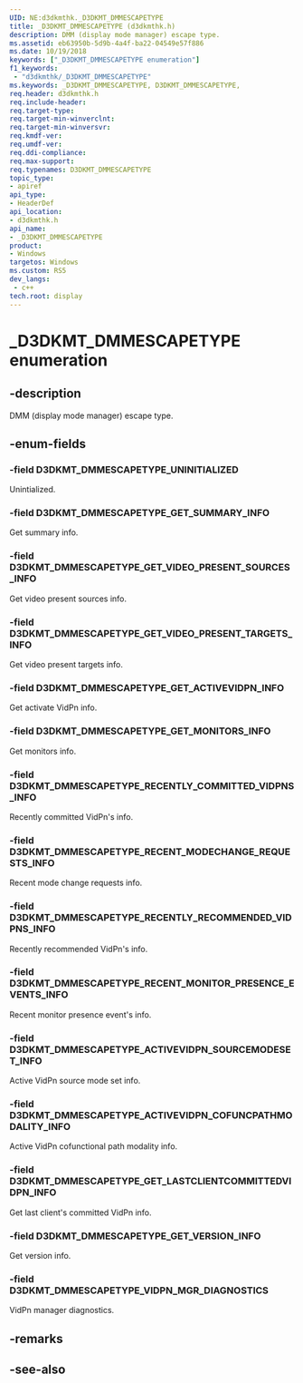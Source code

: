 ```yaml
---
UID: NE:d3dkmthk._D3DKMT_DMMESCAPETYPE
title: _D3DKMT_DMMESCAPETYPE (d3dkmthk.h)
description: DMM (display mode manager) escape type.
ms.assetid: eb63950b-5d9b-4a4f-ba22-04549e57f886
ms.date: 10/19/2018
keywords: ["_D3DKMT_DMMESCAPETYPE enumeration"]
f1_keywords:
 - "d3dkmthk/_D3DKMT_DMMESCAPETYPE"
ms.keywords: _D3DKMT_DMMESCAPETYPE, D3DKMT_DMMESCAPETYPE, 
req.header: d3dkmthk.h
req.include-header:
req.target-type:
req.target-min-winverclnt:
req.target-min-winversvr:
req.kmdf-ver:
req.umdf-ver:
req.ddi-compliance:
req.max-support:
req.typenames: D3DKMT_DMMESCAPETYPE
topic_type: 
- apiref
api_type: 
- HeaderDef
api_location: 
- d3dkmthk.h
api_name: 
- _D3DKMT_DMMESCAPETYPE
product:
- Windows
targetos: Windows
ms.custom: RS5
dev_langs:
 - c++
tech.root: display
---
```


# _D3DKMT_DMMESCAPETYPE enumeration

## -description

DMM (display mode manager) escape type.

## -enum-fields

### -field D3DKMT_DMMESCAPETYPE_UNINITIALIZED 

Unintialized.

### -field D3DKMT_DMMESCAPETYPE_GET_SUMMARY_INFO 

Get summary info.

### -field D3DKMT_DMMESCAPETYPE_GET_VIDEO_PRESENT_SOURCES_INFO 

Get video present sources info.

### -field D3DKMT_DMMESCAPETYPE_GET_VIDEO_PRESENT_TARGETS_INFO 

Get video present targets info.

### -field D3DKMT_DMMESCAPETYPE_GET_ACTIVEVIDPN_INFO 

Get activate VidPn info.

### -field D3DKMT_DMMESCAPETYPE_GET_MONITORS_INFO 

Get monitors info.

### -field D3DKMT_DMMESCAPETYPE_RECENTLY_COMMITTED_VIDPNS_INFO 

Recently committed VidPn's info.

### -field D3DKMT_DMMESCAPETYPE_RECENT_MODECHANGE_REQUESTS_INFO 

Recent mode change requests info.

### -field D3DKMT_DMMESCAPETYPE_RECENTLY_RECOMMENDED_VIDPNS_INFO 

Recently recommended VidPn's info.

### -field D3DKMT_DMMESCAPETYPE_RECENT_MONITOR_PRESENCE_EVENTS_INFO 

Recent monitor presence event's info.

### -field D3DKMT_DMMESCAPETYPE_ACTIVEVIDPN_SOURCEMODESET_INFO 

Active VidPn source mode set info.

### -field D3DKMT_DMMESCAPETYPE_ACTIVEVIDPN_COFUNCPATHMODALITY_INFO 

Active VidPn cofunctional path modality info.

### -field D3DKMT_DMMESCAPETYPE_GET_LASTCLIENTCOMMITTEDVIDPN_INFO 

Get last client's committed VidPn info.

### -field D3DKMT_DMMESCAPETYPE_GET_VERSION_INFO 

Get version info.

### -field D3DKMT_DMMESCAPETYPE_VIDPN_MGR_DIAGNOSTICS 

VidPn manager diagnostics.

## -remarks

## -see-also
